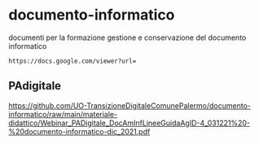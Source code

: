 # documento-informatico
documenti per la formazione gestione e conservazione del documento informatico

`https://docs.google.com/viewer?url=`

## PAdigitale


https://github.com/UO-TransizioneDigitaleComunePalermo/documento-informatico/raw/main/materiale-didattico/Webinar_PADigitale_DocAmInfLineeGuidaAgID-4_031221%20-%20documento-informatico-dic_2021.pdf
